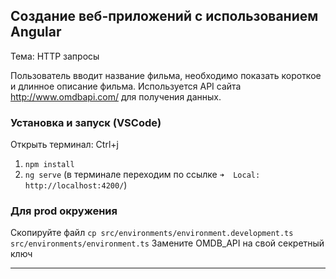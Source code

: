Создание веб-приложений 
с использованием Angular
--

Тема: HTTP запросы

Пользователь вводит название фильма, необходимо 
показать короткое и длинное описание фильма. Используется API 
сайта http://www.omdbapi.com/ для получения данных.


### Установка и запуск (VSCode)
Открыть терминал:
Ctrl+j
1. `npm install`
2. `ng serve` (в терминале переходим по ссылке `➜  Local:   http://localhost:4200/`)

### Для prod окружения

Скопируйте файл `cp src/environments/environment.development.ts src/environments/environment.ts`
Замените OMDB_API на свой секретный ключ

---
